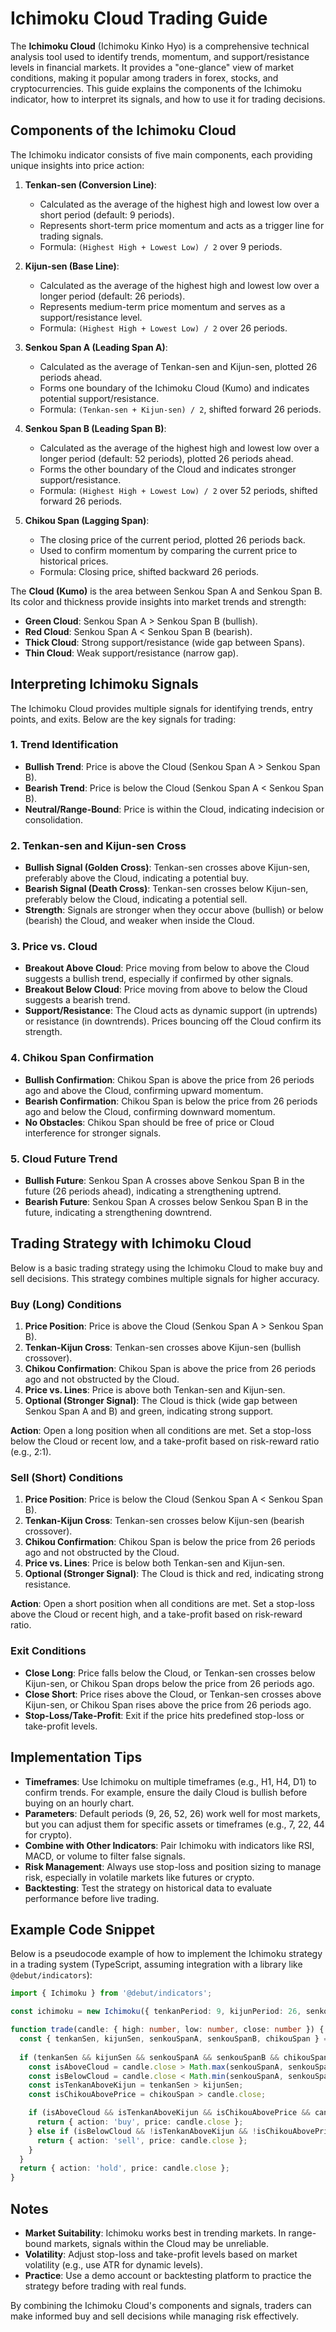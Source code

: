 # Ichimoku Cloud Trading Guide

The **Ichimoku Cloud** (Ichimoku Kinko Hyo) is a comprehensive technical analysis tool used to identify trends, momentum, and support/resistance levels in financial markets. It provides a "one-glance" view of market conditions, making it popular among traders in forex, stocks, and cryptocurrencies. This guide explains the components of the Ichimoku indicator, how to interpret its signals, and how to use it for trading decisions.

## Components of the Ichimoku Cloud

The Ichimoku indicator consists of five main components, each providing unique insights into price action:

1. **Tenkan-sen (Conversion Line)**:
   - Calculated as the average of the highest high and lowest low over a short period (default: 9 periods).
   - Represents short-term price momentum and acts as a trigger line for trading signals.
   - Formula: `(Highest High + Lowest Low) / 2` over 9 periods.

2. **Kijun-sen (Base Line)**:
   - Calculated as the average of the highest high and lowest low over a longer period (default: 26 periods).
   - Represents medium-term price momentum and serves as a support/resistance level.
   - Formula: `(Highest High + Lowest Low) / 2` over 26 periods.

3. **Senkou Span A (Leading Span A)**:
   - Calculated as the average of Tenkan-sen and Kijun-sen, plotted 26 periods ahead.
   - Forms one boundary of the Ichimoku Cloud (Kumo) and indicates potential support/resistance.
   - Formula: `(Tenkan-sen + Kijun-sen) / 2`, shifted forward 26 periods.

4. **Senkou Span B (Leading Span B)**:
   - Calculated as the average of the highest high and lowest low over a longer period (default: 52 periods), plotted 26 periods ahead.
   - Forms the other boundary of the Cloud and indicates stronger support/resistance.
   - Formula: `(Highest High + Lowest Low) / 2` over 52 periods, shifted forward 26 periods.

5. **Chikou Span (Lagging Span)**:
   - The closing price of the current period, plotted 26 periods back.
   - Used to confirm momentum by comparing the current price to historical prices.
   - Formula: Closing price, shifted backward 26 periods.

The **Cloud (Kumo)** is the area between Senkou Span A and Senkou Span B. Its color and thickness provide insights into market trends and strength:
- **Green Cloud**: Senkou Span A > Senkou Span B (bullish).
- **Red Cloud**: Senkou Span A < Senkou Span B (bearish).
- **Thick Cloud**: Strong support/resistance (wide gap between Spans).
- **Thin Cloud**: Weak support/resistance (narrow gap).

## Interpreting Ichimoku Signals

The Ichimoku Cloud provides multiple signals for identifying trends, entry points, and exits. Below are the key signals for trading:

### 1. Trend Identification
- **Bullish Trend**: Price is above the Cloud (Senkou Span A > Senkou Span B).
- **Bearish Trend**: Price is below the Cloud (Senkou Span A < Senkou Span B).
- **Neutral/Range-Bound**: Price is within the Cloud, indicating indecision or consolidation.

### 2. Tenkan-sen and Kijun-sen Cross
- **Bullish Signal (Golden Cross)**: Tenkan-sen crosses above Kijun-sen, preferably above the Cloud, indicating a potential buy.
- **Bearish Signal (Death Cross)**: Tenkan-sen crosses below Kijun-sen, preferably below the Cloud, indicating a potential sell.
- **Strength**: Signals are stronger when they occur above (bullish) or below (bearish) the Cloud, and weaker when inside the Cloud.

### 3. Price vs. Cloud
- **Breakout Above Cloud**: Price moving from below to above the Cloud suggests a bullish trend, especially if confirmed by other signals.
- **Breakout Below Cloud**: Price moving from above to below the Cloud suggests a bearish trend.
- **Support/Resistance**: The Cloud acts as dynamic support (in uptrends) or resistance (in downtrends). Prices bouncing off the Cloud confirm its strength.

### 4. Chikou Span Confirmation
- **Bullish Confirmation**: Chikou Span is above the price from 26 periods ago and above the Cloud, confirming upward momentum.
- **Bearish Confirmation**: Chikou Span is below the price from 26 periods ago and below the Cloud, confirming downward momentum.
- **No Obstacles**: Chikou Span should be free of price or Cloud interference for stronger signals.

### 5. Cloud Future Trend
- **Bullish Future**: Senkou Span A crosses above Senkou Span B in the future (26 periods ahead), indicating a strengthening uptrend.
- **Bearish Future**: Senkou Span A crosses below Senkou Span B in the future, indicating a strengthening downtrend.

## Trading Strategy with Ichimoku Cloud

Below is a basic trading strategy using the Ichimoku Cloud to make buy and sell decisions. This strategy combines multiple signals for higher accuracy.

### Buy (Long) Conditions
1. **Price Position**: Price is above the Cloud (Senkou Span A > Senkou Span B).
2. **Tenkan-Kijun Cross**: Tenkan-sen crosses above Kijun-sen (bullish crossover).
3. **Chikou Confirmation**: Chikou Span is above the price from 26 periods ago and not obstructed by the Cloud.
4. **Price vs. Lines**: Price is above both Tenkan-sen and Kijun-sen.
5. **Optional (Stronger Signal)**: The Cloud is thick (wide gap between Senkou Span A and B) and green, indicating strong support.

**Action**: Open a long position when all conditions are met. Set a stop-loss below the Cloud or recent low, and a take-profit based on risk-reward ratio (e.g., 2:1).

### Sell (Short) Conditions
1. **Price Position**: Price is below the Cloud (Senkou Span A < Senkou Span B).
2. **Tenkan-Kijun Cross**: Tenkan-sen crosses below Kijun-sen (bearish crossover).
3. **Chikou Confirmation**: Chikou Span is below the price from 26 periods ago and not obstructed by the Cloud.
4. **Price vs. Lines**: Price is below both Tenkan-sen and Kijun-sen.
5. **Optional (Stronger Signal)**: The Cloud is thick and red, indicating strong resistance.

**Action**: Open a short position when all conditions are met. Set a stop-loss above the Cloud or recent high, and a take-profit based on risk-reward ratio.

### Exit Conditions
- **Close Long**: Price falls below the Cloud, or Tenkan-sen crosses below Kijun-sen, or Chikou Span drops below the price from 26 periods ago.
- **Close Short**: Price rises above the Cloud, or Tenkan-sen crosses above Kijun-sen, or Chikou Span rises above the price from 26 periods ago.
- **Stop-Loss/Take-Profit**: Exit if the price hits predefined stop-loss or take-profit levels.

## Implementation Tips
- **Timeframes**: Use Ichimoku on multiple timeframes (e.g., H1, H4, D1) to confirm trends. For example, ensure the daily Cloud is bullish before buying on an hourly chart.
- **Parameters**: Default periods (9, 26, 52, 26) work well for most markets, but you can adjust them for specific assets or timeframes (e.g., 7, 22, 44 for crypto).
- **Combine with Other Indicators**: Pair Ichimoku with indicators like RSI, MACD, or volume to filter false signals.
- **Risk Management**: Always use stop-loss and position sizing to manage risk, especially in volatile markets like futures or crypto.
- **Backtesting**: Test the strategy on historical data to evaluate performance before live trading.

## Example Code Snippet
Below is a pseudocode example of how to implement the Ichimoku strategy in a trading system (TypeScript, assuming integration with a library like `@debut/indicators`):

```typescript
import { Ichimoku } from '@debut/indicators';

const ichimoku = new Ichimoku({ tenkanPeriod: 9, kijunPeriod: 26, senkouBPeriod: 52, displacement: 26 });

function trade(candle: { high: number, low: number, close: number }) {
  const { tenkanSen, kijunSen, senkouSpanA, senkouSpanB, chikouSpan } = ichimoku.nextValue(candle);
  
  if (tenkanSen && kijunSen && senkouSpanA && senkouSpanB && chikouSpan) {
    const isAboveCloud = candle.close > Math.max(senkouSpanA, senkouSpanB);
    const isBelowCloud = candle.close < Math.min(senkouSpanA, senkouSpanB);
    const isTenkanAboveKijun = tenkanSen > kijunSen;
    const isChikouAbovePrice = chikouSpan > candle.close;

    if (isAboveCloud && isTenkanAboveKijun && isChikouAbovePrice && candle.close > kijunSen) {
      return { action: 'buy', price: candle.close };
    } else if (isBelowCloud && !isTenkanAboveKijun && !isChikouAbovePrice && candle.close < kijunSen) {
      return { action: 'sell', price: candle.close };
    }
  }
  return { action: 'hold', price: candle.close };
}
```

## Notes
- **Market Suitability**: Ichimoku works best in trending markets. In range-bound markets, signals within the Cloud may be unreliable.
- **Volatility**: Adjust stop-loss and take-profit levels based on market volatility (e.g., use ATR for dynamic levels).
- **Practice**: Use a demo account or backtesting platform to practice the strategy before trading with real funds.

By combining the Ichimoku Cloud's components and signals, traders can make informed buy and sell decisions while managing risk effectively.